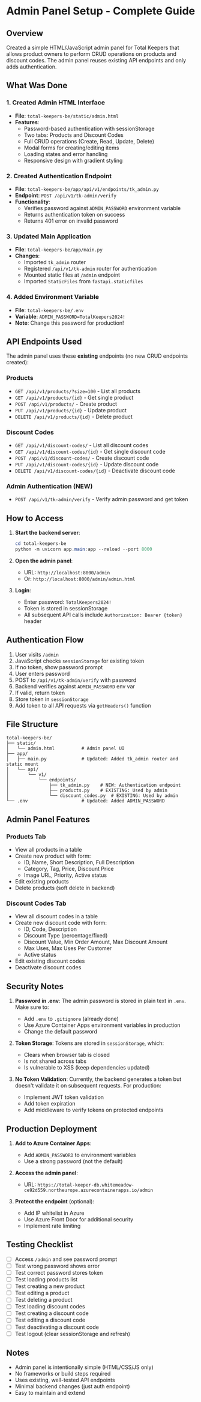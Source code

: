 # Admin Panel Setup - Complete Guide

## Overview
Created a simple HTML/JavaScript admin panel for Total Keepers that allows product owners to perform CRUD operations on products and discount codes. The admin panel reuses existing API endpoints and only adds authentication.

## What Was Done

### 1. Created Admin HTML Interface
- **File**: `total-keepers-be/static/admin.html`
- **Features**:
  - Password-based authentication with sessionStorage
  - Two tabs: Products and Discount Codes
  - Full CRUD operations (Create, Read, Update, Delete)
  - Modal forms for creating/editing items
  - Loading states and error handling
  - Responsive design with gradient styling

### 2. Created Authentication Endpoint
- **File**: `total-keepers-be/app/api/v1/endpoints/tk_admin.py`
- **Endpoint**: `POST /api/v1/tk-admin/verify`
- **Functionality**:
  - Verifies password against `ADMIN_PASSWORD` environment variable
  - Returns authentication token on success
  - Returns 401 error on invalid password

### 3. Updated Main Application
- **File**: `total-keepers-be/app/main.py`
- **Changes**:
  - Imported `tk_admin` router
  - Registered `/api/v1/tk-admin` router for authentication
  - Mounted static files at `/admin` endpoint
  - Imported `StaticFiles` from `fastapi.staticfiles`

### 4. Added Environment Variable
- **File**: `total-keepers-be/.env`
- **Variable**: `ADMIN_PASSWORD=TotalKeepers2024!`
- **Note**: Change this password for production!

## API Endpoints Used

The admin panel uses these **existing** endpoints (no new CRUD endpoints created):

### Products
- `GET /api/v1/products/?size=100` - List all products
- `GET /api/v1/products/{id}` - Get single product
- `POST /api/v1/products/` - Create product
- `PUT /api/v1/products/{id}` - Update product
- `DELETE /api/v1/products/{id}` - Delete product

### Discount Codes
- `GET /api/v1/discount-codes/` - List all discount codes
- `GET /api/v1/discount-codes/{id}` - Get single discount code
- `POST /api/v1/discount-codes/` - Create discount code
- `PUT /api/v1/discount-codes/{id}` - Update discount code
- `DELETE /api/v1/discount-codes/{id}` - Deactivate discount code

### Admin Authentication (NEW)
- `POST /api/v1/tk-admin/verify` - Verify admin password and get token

## How to Access

1. **Start the backend server**:
   ```powershell
   cd total-keepers-be
   python -m uvicorn app.main:app --reload --port 8000
   ```

2. **Open the admin panel**:
   - URL: `http://localhost:8000/admin`
   - Or: `http://localhost:8000/admin/admin.html`

3. **Login**:
   - Enter password: `TotalKeepers2024!`
   - Token is stored in sessionStorage
   - All subsequent API calls include `Authorization: Bearer {token}` header

## Authentication Flow

1. User visits `/admin`
2. JavaScript checks `sessionStorage` for existing token
3. If no token, show password prompt
4. User enters password
5. POST to `/api/v1/tk-admin/verify` with password
6. Backend verifies against `ADMIN_PASSWORD` env var
7. If valid, return token
8. Store token in `sessionStorage`
9. Add token to all API requests via `getHeaders()` function

## File Structure

```
total-keepers-be/
├── static/
│   └── admin.html          # Admin panel UI
├── app/
│   ├── main.py             # Updated: Added tk_admin router and static mount
│   └── api/
│       └── v1/
│           └── endpoints/
│               ├── tk_admin.py    # NEW: Authentication endpoint
│               ├── products.py    # EXISTING: Used by admin
│               └── discount_codes.py  # EXISTING: Used by admin
└── .env                    # Updated: Added ADMIN_PASSWORD

```

## Admin Panel Features

### Products Tab
- View all products in a table
- Create new product with form:
  - ID, Name, Short Description, Full Description
  - Category, Tag, Price, Discount Price
  - Image URL, Priority, Active status
- Edit existing products
- Delete products (soft delete in backend)

### Discount Codes Tab
- View all discount codes in a table
- Create new discount code with form:
  - ID, Code, Description
  - Discount Type (percentage/fixed)
  - Discount Value, Min Order Amount, Max Discount Amount
  - Max Uses, Max Uses Per Customer
  - Active status
- Edit existing discount codes
- Deactivate discount codes

## Security Notes

1. **Password in .env**: The admin password is stored in plain text in `.env`. Make sure to:
   - Add `.env` to `.gitignore` (already done)
   - Use Azure Container Apps environment variables in production
   - Change the default password

2. **Token Storage**: Tokens are stored in `sessionStorage`, which:
   - Clears when browser tab is closed
   - Is not shared across tabs
   - Is vulnerable to XSS (keep dependencies updated)

3. **No Token Validation**: Currently, the backend generates a token but doesn't validate it on subsequent requests. For production:
   - Implement JWT token validation
   - Add token expiration
   - Add middleware to verify tokens on protected endpoints

## Production Deployment

1. **Add to Azure Container Apps**:
   - Add `ADMIN_PASSWORD` to environment variables
   - Use a strong password (not the default)

2. **Access the admin panel**:
   - URL: `https://total-keeper-db.whitemeadow-ce92d559.northeurope.azurecontainerapps.io/admin`

3. **Protect the endpoint** (optional):
   - Add IP whitelist in Azure
   - Use Azure Front Door for additional security
   - Implement rate limiting

## Testing Checklist

- [ ] Access `/admin` and see password prompt
- [ ] Test wrong password shows error
- [ ] Test correct password stores token
- [ ] Test loading products list
- [ ] Test creating a new product
- [ ] Test editing a product
- [ ] Test deleting a product
- [ ] Test loading discount codes
- [ ] Test creating a discount code
- [ ] Test editing a discount code
- [ ] Test deactivating a discount code
- [ ] Test logout (clear sessionStorage and refresh)

## Notes

- Admin panel is intentionally simple (HTML/CSS/JS only)
- No frameworks or build steps required
- Uses existing, well-tested API endpoints
- Minimal backend changes (just auth endpoint)
- Easy to maintain and extend
